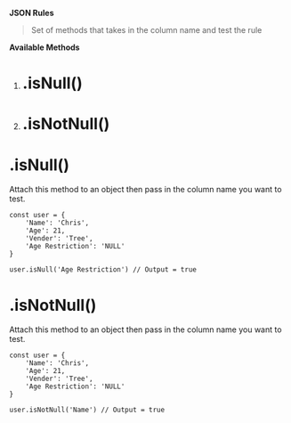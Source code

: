 <b>JSON Rules</b>

> Set of methods that takes in the column name and test the rule

<b>Available Methods</b>

1. <h1>.isNull()</h1>
2. <h1>.isNotNull()</h1>



# .isNull()

<p>Attach this method to an object then pass in the column name you want to test.</p>

```
const user = {
    'Name': 'Chris',
    'Age': 21,
    'Vender': 'Tree',
    'Age Restriction': 'NULL'
}

user.isNull('Age Restriction') // Output = true
```

# .isNotNull()

<p>Attach this method to an object then pass in the column name you want to test.</p>

```
const user = {
    'Name': 'Chris',
    'Age': 21,
    'Vender': 'Tree',
    'Age Restriction': 'NULL'
}

user.isNotNull('Name') // Output = true
```